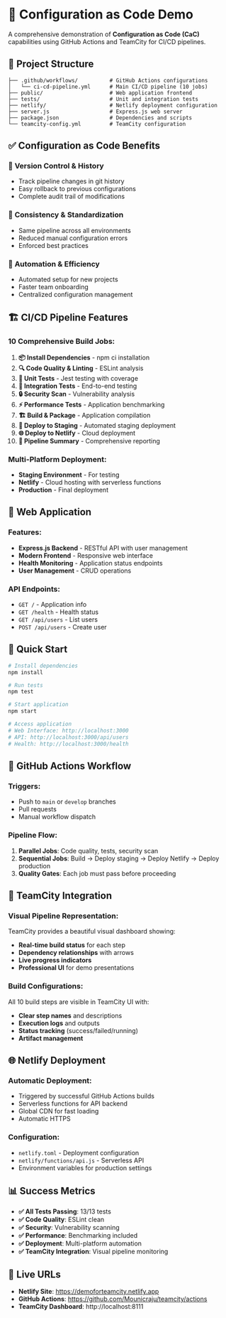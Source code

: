 # 🚀 Configuration as Code Demo

A comprehensive demonstration of **Configuration as Code (CaC)** capabilities using GitHub Actions and TeamCity for CI/CD pipelines.

## 📁 Project Structure

```
├── .github/workflows/          # GitHub Actions configurations
│   └── ci-cd-pipeline.yml      # Main CI/CD pipeline (10 jobs)
├── public/                     # Web application frontend
├── tests/                      # Unit and integration tests
├── netlify/                    # Netlify deployment configuration
├── server.js                   # Express.js web server
├── package.json                # Dependencies and scripts
└── teamcity-config.yml         # TeamCity configuration
```

## ✅ Configuration as Code Benefits

### 🔄 **Version Control & History**
- Track pipeline changes in git history
- Easy rollback to previous configurations
- Complete audit trail of modifications

### 🎯 **Consistency & Standardization**
- Same pipeline across all environments
- Reduced manual configuration errors
- Enforced best practices

### 🚀 **Automation & Efficiency**
- Automated setup for new projects
- Faster team onboarding
- Centralized configuration management

## 🏗️ CI/CD Pipeline Features

### **10 Comprehensive Build Jobs:**
1. **📦 Install Dependencies** - npm ci installation
2. **🔍 Code Quality & Linting** - ESLint analysis
3. **🧪 Unit Tests** - Jest testing with coverage
4. **🔗 Integration Tests** - End-to-end testing
5. **🔒 Security Scan** - Vulnerability analysis
6. **⚡ Performance Tests** - Application benchmarking
7. **🏗️ Build & Package** - Application compilation
8. **🚀 Deploy to Staging** - Automated staging deployment
9. **🌐 Deploy to Netlify** - Cloud deployment
10. **📢 Pipeline Summary** - Comprehensive reporting

### **Multi-Platform Deployment:**
- **Staging Environment** - For testing
- **Netlify** - Cloud hosting with serverless functions
- **Production** - Final deployment

## 🎨 Web Application

### **Features:**
- **Express.js Backend** - RESTful API with user management
- **Modern Frontend** - Responsive web interface
- **Health Monitoring** - Application status endpoints
- **User Management** - CRUD operations

### **API Endpoints:**
- `GET /` - Application info
- `GET /health` - Health status
- `GET /api/users` - List users
- `POST /api/users` - Create user

## 🚀 Quick Start

```bash
# Install dependencies
npm install

# Run tests
npm test

# Start application
npm start

# Access application
# Web Interface: http://localhost:3000
# API: http://localhost:3000/api/users
# Health: http://localhost:3000/health
```

## 🔄 GitHub Actions Workflow

### **Triggers:**
- Push to `main` or `develop` branches
- Pull requests
- Manual workflow dispatch

### **Pipeline Flow:**
1. **Parallel Jobs**: Code quality, tests, security scan
2. **Sequential Jobs**: Build → Deploy staging → Deploy Netlify → Deploy production
3. **Quality Gates**: Each job must pass before proceeding

## 🏢 TeamCity Integration

### **Visual Pipeline Representation:**
TeamCity provides a beautiful visual dashboard showing:
- **Real-time build status** for each step
- **Dependency relationships** with arrows
- **Live progress indicators**
- **Professional UI** for demo presentations

### **Build Configurations:**
All 10 build steps are visible in TeamCity UI with:
- **Clear step names** and descriptions
- **Execution logs** and outputs
- **Status tracking** (success/failed/running)
- **Artifact management**

## 🌐 Netlify Deployment

### **Automatic Deployment:**
- Triggered by successful GitHub Actions builds
- Serverless functions for API backend
- Global CDN for fast loading
- Automatic HTTPS

### **Configuration:**
- `netlify.toml` - Deployment configuration
- `netlify/functions/api.js` - Serverless API
- Environment variables for production settings

## 📊 Success Metrics

- **✅ All Tests Passing**: 13/13 tests
- **✅ Code Quality**: ESLint clean
- **✅ Security**: Vulnerability scanning
- **✅ Performance**: Benchmarking included
- **✅ Deployment**: Multi-platform automation
- **✅ TeamCity Integration**: Visual pipeline monitoring

## 🔗 Live URLs

- **Netlify Site**: https://demoforteamcity.netlify.app
- **GitHub Actions**: https://github.com/Mounicraju/teamcity/actions
- **TeamCity Dashboard**: http://localhost:8111
